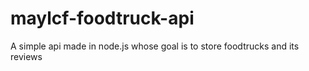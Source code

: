 # maylcf-foodtruck-api
A simple api made in node.js whose goal is to store foodtrucks and its reviews
